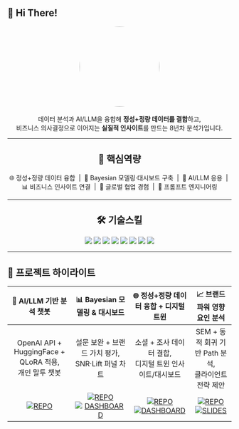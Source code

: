 ## 👋 Hi There!

<p align="center">
  <img src="images/avatar.jpg" width="180" style="border-radius:50%"><br/><br/>
  데이터 분석과 AI/LLM을 융합해 <b>정성+정량 데이터를 결합</b>하고,<br/>
  비즈니스 의사결정으로 이어지는 <b>실질적 인사이트</b>를 만드는 8년차 분석가입니다.
</p>

---

<h2 align="center">🔑 핵심역량</h2>

<p align="center">
🌐 정성+정량 데이터 융합 &nbsp;|&nbsp; 🧠 Bayesian 모델링·대시보드 구축 &nbsp;|&nbsp; 🤖 AI/LLM 응용 &nbsp;|&nbsp; 📊 비즈니스 인사이트 연결 &nbsp;|&nbsp; 🤝 글로벌 협업 경험 &nbsp;|&nbsp; 📝 프롬프트 엔지니어링
</p>

---

<h2 align="center">🛠 기술스킬</h2>

<p align="center">
  <img src="https://img.shields.io/badge/Python-3776AB?style=for-the-badge&logo=python&logoColor=white"/>
  <img src="https://img.shields.io/badge/R-276DC3?style=for-the-badge&logo=r&logoColor=white"/>
  <img src="https://img.shields.io/badge/SQL-336791?style=for-the-badge&logo=postgresql&logoColor=white"/>
  <img src="https://img.shields.io/badge/Tableau-E97627?style=for-the-badge&logo=tableau&logoColor=white"/>
  <img src="https://img.shields.io/badge/PowerBI-F2C811?style=for-the-badge&logo=powerbi&logoColor=black"/>
  <img src="https://img.shields.io/badge/PyTorch-EE4C2C?style=for-the-badge&logo=pytorch&logoColor=white"/>
  <img src="https://img.shields.io/badge/TensorFlow-FF6F00?style=for-the-badge&logo=tensorflow&logoColor=white"/>
  <img src="https://img.shields.io/badge/HuggingFace-FFCC4D?style=for-the-badge&logo=huggingface&logoColor=black"/>
</p>

---

## 📌 프로젝트 하이라이트

| **🤖 AI/LLM 기반 분석 챗봇** | **📊 Bayesian 모델링 & 대시보드** | **🌐 정성+정량 데이터 융합 + 디지털 트윈** | **📈 브랜드 파워 영향 요인 분석** |
|:---:|:---:|:---:|:---:|
| OpenAI API + HuggingFace + QLoRA 적용,<br/>개인 말투 챗봇 | 설문 보완 + 브랜드 가치 평가,<br/>SNR·Lift 퍼널 차트 | 소셜 + 조사 데이터 결합,<br/>디지털 트윈 인사이트/대시보드 | SEM + 동적 회귀 기반 Path 분석,<br/>클라이언트 전략 제안 |
| [![REPO](https://img.shields.io/badge/REPO-181717?style=for-the-badge&logo=github&logoColor=white)](https://github.com/your-repo-ai-llm) | [![REPO](https://img.shields.io/badge/REPO-181717?style=for-the-badge&logo=github&logoColor=white)](https://github.com/your-repo-bayesian) [![DASHBOARD](https://img.shields.io/badge/DASHBOARD-2DD4BF?style=for-the-badge&logo=tableau&logoColor=white)](https://your-dashboard-link-bayesian) | [![REPO](https://img.shields.io/badge/REPO-181717?style=for-the-badge&logo=github&logoColor=white)](https://github.com/your-repo-digital-twin) [![DASHBOARD](https://img.shields.io/badge/DASHBOARD-2DD4BF?style=for-the-badge&logo=tableau&logoColor=white)](https://your-dashboard-link-digital-twin) | [![REPO](https://img.shields.io/badge/REPO-181717?style=for-the-badge&logo=github&logoColor=white)](https://github.com/your-repo-brand-power) [![SLIDES](https://img.shields.io/badge/SLIDES-6B7280?style=for-the-badge&logo=microsoftpowerpoint&logoColor=white)](https://your-slides-link-brand-power) |



